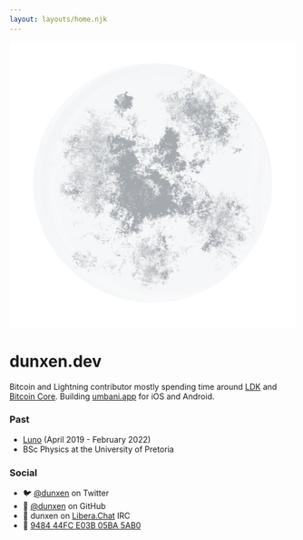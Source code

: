 ```yaml
---
layout: layouts/home.njk
---
```


<div class="illo-container">
  <img src="/assets/images/moon.png" class="illustration" alt="Moon">
</div>

# dunxen.dev

Bitcoin and Lightning contributor mostly spending time around [LDK](https://lightningdevkit.org) and [Bitcoin Core](https://github.com/bitcoin/bitcoin). Building [umbani.app](https://umbani.app) for iOS and Android.

### Past
- [Luno](https://luno.com) (April 2019 - February 2022)
- BSc Physics at the University of Pretoria

### Social
- 🐦 [@dunxen](https://twitter.com/dunxen) on Twitter
- 🐙 [@dunxen](https://github.com/dunxen) on GitHub
- 💬 dunxen on [Libera.Chat](https://libera.chat/) IRC
- 🔑 [9484 44FC E03B 05BA 5AB0](https://keys.openpgp.org/search?q=948444FCE03B05BA5AB0591EC37B1C1D44C786EE)
